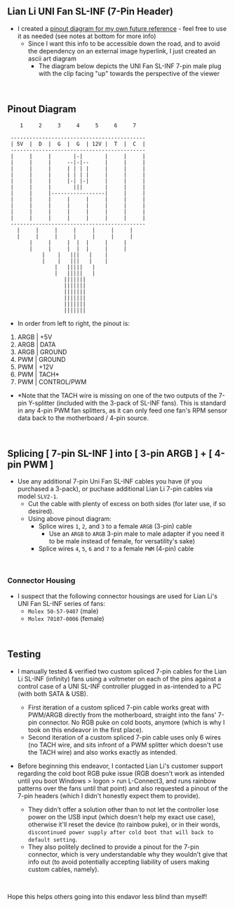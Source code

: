 ## Lian Li UNI Fan SL-INF (7-Pin Header)

* I created a [pinout diagram for my own future reference](https://raw.githubusercontent.com/mcavallo-git/Coding/main/pinouts/pinout%20-%20pc-lighting-and-fan-headers.lian-li-sl-inf.7-pin.jpg) \- feel free to use it as needed (see notes at bottom for more info)
   * Since I want this info to be accessible down the road, and to avoid the dependency on an external image hyperlink, I just created an ascii art diagram
      * The diagram below depicts the UNI Fan SL-INF 7-pin male plug with the clip facing "up" towards the perspective of the viewer

&#x200B;

## Pinout Diagram

        1     2     3     4     5     6     7        
                                                     
     -------------------------------------------     
     | 5V  |  D  |  G  |  G  | 12V |  T  |  C  |     
     -------------------------------------------     
     |     |     |       |-|       |     |     |     
     |     |     |     --|-|--     |     |     |     
     |     |     |     | | | |     |     |     |     
     |     |     |     | | | |     |     |     |     
     |     |     |     |-| |-|     |     |     |     
     |     |     |       |||       |     |     |     
     |     |     |-----------------|     |     |     
     |     |     |     |     |     |     |     |     
     |     |     |     |     |     |     |     |     
     |     |     |     |     |     |     |     |     
     |     |     |     |     |     |     |     |     
     -------------------------------------------     
       |     |     |     |     |     |     |         
       |     |     |     |     |     |     |         
           |     |     |  |  |     |     |           
           |     |     |  |  |     |     |           
               |    |   |||   |    |                 
               |    |   |||   |    |                 
                   |   |||||   |                     
                   |   |||||   |                     
                      |||||||                        
                      |||||||                        
                      |||||||                        
                      |||||||                        
                      |||||||                        
                      |||||||                        

* In order from left to right, the pinout is:

1. ARGB | +5V
2. ARGB | DATA
3. ARGB | GROUND
4. PWM | GROUND
5. PWM | +12V
6. PWM | TACH*
7. PWM | CONTROL/PWM

  - \*Note that the TACH wire is missing on one of the two outputs of the 7-pin Y-splitter (included with the 3-pack of SL-INF fans). This is standard in any 4-pin PWM fan splitters, as it can only feed one fan's RPM sensor data back to the motherboard / 4-pin source.

&#x200B;

## Splicing [ 7-pin SL-INF ] into [ 3-pin ARGB ] + [ 4-pin PWM ]

* Use any additional 7-pin Uni Fan SL-INF cables you have (if you purchased a 3-pack), or puchase additional Lian Li 7-pin cables via model `SLV2-1`.
  - Cut the cable with plenty of excess on both sides (for later use, if so desired).
  - Using above pinout diagram:
    - Splice wires `1`, `2`, and `3` to a female `ARGB` (3-pin) cable
      - Use an `ARGB` to `ARGB` 3-pin male to male adapter if you need it to be male instead of female, for versatility's sake)
    - Splice wires `4`, `5`, `6` and `7` to a female `PWM` (4-pin) cable

&#x200B;

### Connector Housing

* I suspect that the following connector housings are used for Lian Li's UNI Fan SL-INF series of fans:
   * `Molex 50-57-9407` (male)
   * `Molex 70107-0006` (female)

&#x200B;

## Testing

* I manually tested & verified two custom spliced 7-pin cables for the Lian Li SL-INF (infinity) fans using a voltmeter on each of the pins against a control case of a UNI SL-INF controller plugged in as-intended to a PC (with both SATA & USB).
   * First iteration of a custom spliced 7-pin cable works great with PWM/ARGB directly from the motherboard, straight into the fans' 7-pin connector. No RGB puke on cold boots, anymore (which is why I took on this endeavor in the first place).
   * Second iteration of a custom spliced 7-pin cable uses only 6 wires (no TACH wire, and sits infront of a PWM splitter which doesn't use the TACH wire) and also works exactly as intended.

* Before beginning this endeavor, I contacted Lian Li's customer support regarding the cold boot RGB puke issue (RGB doesn't work as intended until you boot Windows > logon > run L-Connect3, and runs rainbow patterns over the fans until that point) and also requested a pinout of the 7-pin headers (which I didn't honestly expect them to provide).
   * They didn't offer a solution other than to not let the controller lose power on the USB input (which doesn't help my exact use case), otherwise it'll reset the device (to rainbow puke), or in their words, `discontinued power supply after cold boot that will back to default setting`.
   * They also politely declined to provide a pinout for the 7-pin connector, which is very understandable why they wouldn't give that info out (to avoid potentially accepting liability of users making custom cables, namely).

&#x200B;

Hope this helps others going into this endavor less blind than myself!

<!-- https://github.com/mcavallo-git/Coding/blob/main/pinouts/pinout%20-%20pc-lighting-and-fan-headers.lian-li-sl-inf.7-pin.md -->

<!-- https://www.reddit.com/r/lianli/comments/vg180s/sl_infinity_cables/ -->
<!-- https://www.reddit.com/r/lianli/comments/vspuvp/hi_im_trying_to_install_the_uni_fan_sl_inf_120/ -->
<!-- https://www.reddit.com/r/lianli/comments/y422u1/pinout_unifan_infinity/ -->
